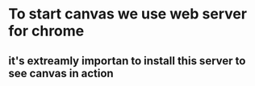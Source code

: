 # To start canvas we use web server for chrome

## it's extreamly importan to install this server to see canvas in action
